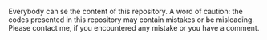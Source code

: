 Everybody can se the content of this repository.
A word of caution: the codes presented in this repository may contain mistakes or be misleading.
Please contact me, if you encountered any mistake or you have a comment.